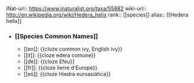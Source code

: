iNat-url:: https://www.inaturalist.org/taxa/55882
wiki-url:: http://en.wikipedia.org/wiki/Hedera_helix
rank:: [[species]]
alias:: [[Hedera helix]]
- ### [[Species Common Names]]
	- [[en]]: {{cloze common ivy, English ivy}}
	- [[it]]: {{cloze edera comune}}
	- [[de]]: {{cloze Efeu}}
	- [[fr]]: {{cloze lierre d'Europe}}
	- [[es]]: {{cloze Hiedra euroasiática}}